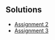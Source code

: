 <h2>Solutions</h2>

<ul>
  <li><a href="https://liang799.github.io/Coursera-Coding-Assignments/module2-solution">Assignment 2</a></li>
  <li><a href ="https://liang799.github.io/Coursera-Coding-Assignments/module3-solution/">Assignment 3</a></li>
</ul>  


